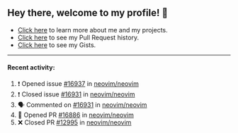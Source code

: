 ## Hey there, welcome to my profile! 👋

- [Click here](https://seandewar.github.io/) to learn more about me and my projects.
- [Click here](https://github.com/search?p=1&q=author%3Aseandewar+is%3Apr) to see my Pull Request history.
- [Click here](https://gist.github.com/seandewar) to see my Gists.

---

#### Recent activity:

<!--START_SECTION:activity-->
1. ❗️ Opened issue [#16937](https://github.com/neovim/neovim/issues/16937) in [neovim/neovim](https://github.com/neovim/neovim)
2. ❗️ Closed issue [#16931](https://github.com/neovim/neovim/issues/16931) in [neovim/neovim](https://github.com/neovim/neovim)
3. 🗣 Commented on [#16931](https://github.com/neovim/neovim/issues/16931) in [neovim/neovim](https://github.com/neovim/neovim)
4. 💪 Opened PR [#16886](https://github.com/neovim/neovim/pull/16886) in [neovim/neovim](https://github.com/neovim/neovim)
5. ❌ Closed PR [#12995](https://github.com/neovim/neovim/pull/12995) in [neovim/neovim](https://github.com/neovim/neovim)
<!--END_SECTION:activity-->

